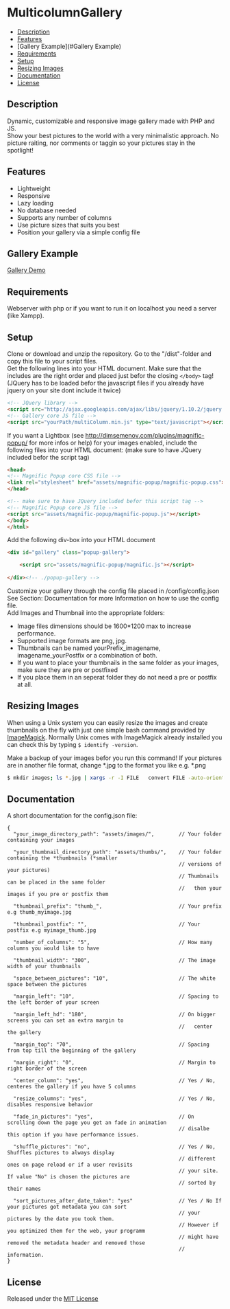 MulticolumnGallery
==================

* [Description](#Description)
* [Features](#Features)
* [Gallery Example](#Gallery Example)
* [Requirements](#Requirements)
* [Setup](#Setup)
* [Resizing Images](#Resize)
* [Documentation](#Documentation)
* [License](#License)

## <a name="Description"></a>Description 
Dynamic, customizable and responsive image gallery made with PHP and JS.  
Show your best pictures to the world with a very minimalistic approach. No picture raiting, nor comments or taggin so your pictures stay in the spotlight!

## <a name="Features"></a>Features
* Lightweight
* Responsive
* Lazy loading
* No database needed
* Supports any number of columns
* Use picture sizes that suits you best
* Position your gallery via a simple config file

## <a name="Gallery Example"></a>Gallery Example
[Gallery Demo](http://andreaslorer.de/)

## <a name="Requirements"></a>Requirements

Webserver with php or if you want to run it on localhost you need a server (like Xampp).

## <a name="Setup"></a>Setup
Clone or download and unzip the repository. Go to the "/dist"-folder and copy this file to your script files.  
Get the following lines into your HTML document. 
Make sure that the includes are the right order and placed just befor the closing `</body>` tag! (JQuery has to be loaded befor the javascript files if you already have jquery on your site dont include it twice) 
```html
<!-- JQuery library -->
<script src="http://ajax.googleapis.com/ajax/libs/jquery/1.10.2/jquery.min.js"></script>
<!-- Gallery core JS file -->
<script src="yourPath/multiColumn.min.js" type="text/javascript"></script>
```

If you want a Lightbox (see http://dimsemenov.com/plugins/magnific-popup/ for more infos or help) for your images enabled, include the following files into your HTML document: (make sure to have JQuery included befor the script tag)
```html
<head>
<!-- Magnific Popup core CSS file -->
<link rel="stylesheet" href="assets/magnific-popup/magnific-popup.css"> 
</head>

<!-- make sure to have JQuery included befor this script tag -->
<!-- Magnific Popup core JS file -->
<script src="assets/magnific-popup/magnific-popup.js"></script> 
</body>
</html>
```

Add the following div-box into your HTML document
```html
<div id="gallery" class="popup-gallery">

    <script src="assets/magnific-popup/magnific.js"></script>
    
</div><!-- ./popup-gallery -->

```
Customize your gallery through the config file placed in /config/config.json  
See Section: Documentation for more Information on how to use the config file.  
Add Images and Thumbnail into the appropriate folders: 
* Image files dimensions should be 1600*1200 max to increase performance.
* Supported image formats are png, jpg.
* Thumbnails can be named yourPrefix_imagename, imagename_yourPostfix or a combination of both.
* If you want to place your thumbnails in the same folder as your images, make sure they are pre or postfixed
* If you place them in an seperat folder they do not need a pre or postfix at all.

## <a name="resize"></a>Resizing Images
When using a Unix system you can easily resize the images and create thumbnails on the fly with just one simple bash command provided by [ImageMagick](http://www.imagemagick.org/index.php). Normally Unix comes with ImageMagick already installed you can check this by typing `$ identify -version`.

Make a backup of your images befor you run this command!
If your pictures are in another file format, change *.jpg to the format you like e.g. *.png
```bash
$ mkdir images; ls *.jpg | xargs -r -I FILE   convert FILE -auto-orient -unsharp 0x0.5 -resize 1600x1200 -strip images/FILE && mkdir thumbs; ls *.jpg | xargs -r -I FILE   convert FILE -define jpeg:size=760x760 -auto-orient -thumbnail 300 -unsharp 0x0.5 -strip thumbs/thumb_FILE
```
## <a name="Documentation"></a>Documentation
A short documentation for the config.json file:  
```
{
  "your_image_directory_path": "assets/images/",        // Your folder containing your images

  "your_thumbnail_directory_path": "assets/thumbs/",    // Your folder containing the *thumbnails (*smaller
                                                        // versions of your pictures)
                                                        // Thumbnails can be placed in the same folder
                                                        //   then your images if you pre or postfix them

  "thumbnail_prefix": "thumb_",                         // Your prefix e.g thumb_myimage.jpg

  "thumbnail_postfix": "",                              // Your postfix e.g myimage_thumb.jpg

  "number_of_columns": "5",                             // How many columns you would like to have

  "thumbnail_width": "300",                             // The image width of your thumbnails

  "space_between_pictures": "10",                       // The white space between the pictures

  "margin_left": "10",                                  // Spacing to the left border of your screen

  "margin_left_hd": "180",                              // On bigger screens you can set an extra margin to
                                                        //   center the gallery

  "margin_top": "70",                                   // Spacing from top till the beginning of the gallery

  "margin_right": "0",                                  // Margin to right border of the screen

  "center_column": "yes",                               // Yes / No, centeres the gallery if you have 5 columns

  "resize_columns": "yes",                              // Yes / No, disables responsive behavior

  "fade_in_pictures": "yes",                            // On scrolling down the page you get an fade in animation
                                                        // disalbe this option if you have performance issues.

  "shuffle_pictures": "no",                             // Yes / No, Shuffles pictures to always display
                                                        // different ones on page reload or if a user revisits 
                                                        // your site. If value "No" is chosen the pictures are 
                                                        // sorted by their names

  "sort_pictures_after_date_taken": "yes"               // Yes / No If your pictures got metadata you can sort 
                                                        // your pictures by the date you took them.
                                                        // However if you optimized them for the web, your programm
                                                        // might have removed the metadata header and removed those
                                                        // information.
}

```

## <a name="License"></a>License
Released under the [MIT License](http://opensource.org/licenses/MIT)
